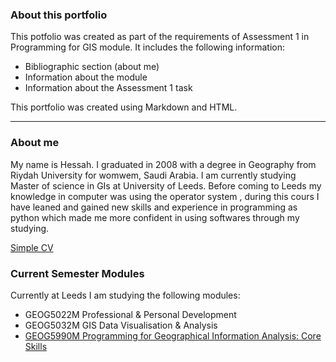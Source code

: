 
### About this portfolio

This potfolio was created as part of the requirements of Assessment 1 in Programming for GIS module. It includes the following information:
* Bibliographic section (about me)
* Information about the module
* Information about the Assessment 1 task

This portfolio was created using Markdown and HTML.

***

### About me

My name is Hessah. I graduated in 2008 with a degree in Geography from Riydah University for womwem, Saudi Arabia. I am currently
studying Master of science in GIs at University of Leeds.
Before coming to Leeds my knowledge in computer was using the operator system , during this cours I have leaned and gained new
skills and experience in programming as python which made me more confident in using softwares through my studying.

[Simple CV](Hessah11.github.io/cv)

### Current Semester Modules

Currently at Leeds I am studying the following modules:

* GEOG5022M	Professional & Personal Development
* GEOG5032M	GIS Data Visualisation & Analysis
* [GEOG5990M	Programming for Geographical Information Analysis: Core Skills](https://Hessah11.github.io/geog5990m)
